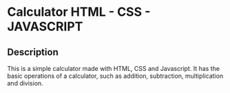 # Calculator HTML - CSS - JAVASCRIPT

## Description

This is a simple calculator made with HTML, CSS and Javascript. It has the basic operations of a calculator, such as addition, subtraction, multiplication and division.